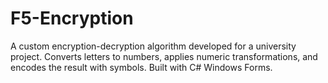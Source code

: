 # F5-Encryption
A custom encryption-decryption algorithm developed for a university project. Converts letters to numbers, applies numeric transformations, and encodes the result with symbols. Built with C# Windows Forms.

